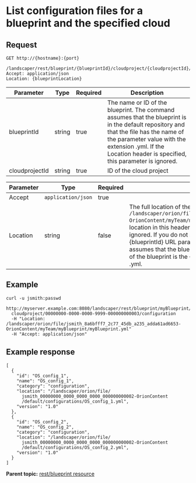 # List configuration files for a blueprint and the specified cloud

## Request

```
GET http://{hostname}:{port}
  /landscaper/rest/blueprint/{blueprintId}/cloudproject/{cloudprojectId}/configuration
Accept: application/json
Location: {blueprintLocation}

```

|Parameter|Type|Required|Description|
|---------|----|--------|-----------|
|blueprintId|string|true|The name or ID of the blueprint. The command assumes that the blueprint is in the default repository and that the file has the name of the parameter value with the extension .yml. If the Location header is specified, this parameter is ignored.|
|cloudprojectId|string|true|ID of the cloud project|

|Parameter|Type|Required|Description|
|---------|----|--------|-----------|
|Accept|`application/json`|true| |
|Location|string|false|The full location of the blueprint, such as `/landscaper/orion/file/jsmith_8a6bfff7_2c77_45db_a235_adda61ad6653-OrionContent/myTeam/myBlueprint/myBlueprint.yml`. If you specify the location in this header, the value of the \{blueprintId\} URL parameter is ignored. If you do not specify the location in this header, the value of the \{blueprintId\} URL parameter is used instead. In this case, the command assumes that the blueprint is in the default repository and that the name of the blueprint is the \{blueprintId\} URL parameter plus the extension .yml.|

## Example

```
curl -u jsmith:passwd 
  http://myserver.example.com:8080/landscaper/rest/blueprint/myBlueprint/
  cloudproject/00000000-0000-0000-9999-000000000003/configuration
  -H "Location: /landscaper/orion/file/jsmith_8a6bfff7_2c77_45db_a235_adda61ad6653-OrionContent/myTeam/myBlueprint/myBlueprint.yml"
  -H "Accept: application/json"
```

## Example response

```
[
  {
    "id": "OS_config_1",
    "name": "OS_config_1",
    "category": "configuration",
    "location": "/landscaper/orion/file/
      jsmith_00000000_0000_0000_0000_000000000002-OrionContent
      /default/configurations/OS_config_1.yml",
    "version": "1.0"
  },
  {
    "id": "OS_config_2",
    "name": "OS_config_2",
    "category": "configuration",
    "location": "/landscaper/orion/file/
      jsmith_00000000_0000_0000_0000_000000000002-OrionContent
      /default/configurations/OS_config_2.yml",
    "version": "1.0"
  }
]
```

**Parent topic:** [rest/blueprint resource](../../com.ibm.edt.api.doc/topics/rest_blueprint_.md)

